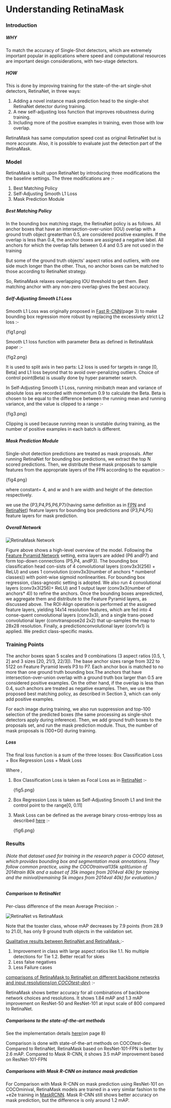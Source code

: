 ﻿# **Understanding RetinaMask**

### **Introduction**

##### _**WHY**_

To match the accuracy of Single-Shot detectors, which are extremely important popular in applications where speed and computational resources are important design considerations, with two-stage detectors.

##### _**HOW**_

This is done by improving training for the state-of-the-art single-shot detectors, RetinaNet, in three ways: 

1. Adding a novel instance mask prediction head to the single-shot RetinaNet detector during training.
2. A  new  self-adjusting  loss  function  that  improves  robustness during training.
3. Including  more  of  the  positive  examples  in  training, even those with low overlap.

RetinaMask has same computation speed cost as original RetinaNet but is more accurate. Also, it is possible to evaluate just the detection part of the RetinaMask.

### **Model** 

RetinaMask is built upon RetinaNet by introducing three modifications the the baseline settings. The three modifications are :-

1. Best Matching Policy
2. Self-Adjusting Smooth L1 Loss
3. Mask Prediction Module

##### **Best Matching Policy**

In the bounding box matching stage, the RetinaNet policy is as follows. All anchor boxes that have an intersection-over-union (IOU) overlap with a ground truth object greaterthan 0.5, are considered positive examples. If the overlap is less than 0.4, the anchor boxes are assigned a negative label. All anchors for which the overlap falls between 0.4 and 0.5 are not used in the training

But some of the ground truth objects' aspect ratios and outliers, with one side much longer than the other. Thus, no anchor boxes can be matched to those according to RetinaNet strategy.

So, RetinaMask relaxes overlapping IOU threshold to get them. Best matching anchor with any non-zero overlap gives the best accuracy.

##### **Self-Adjusting Smooth L1 Loss**

Smooth L1 Loss was originally proposed in [Fast R-CNN](https://arxiv.org/pdf/1504.08083.pdf)(page 3) to make bounding box regression more robust by replacing the excessively strict L2 loss :- 

{fig1.png}

Smooth L1 loss function with parameter Beta as defined in RetinaMask paper :-

{fig2.png}

It is used to split axis in two parts: L2 loss is used for targets in range [0, Beta] and L1 loss beyond that to avoid over-penalizing outliers. Choice of control point(Beta) is usually done by hyper parameter search.

In Self-Adjusting Smooth L1 Loss, running minibatch mean and variance of absolute loss are recorded with momentum 0.9 to calculate the Beta. Beta is chosen to be equal to the difference between the running mean and running variance, and the value is clipped to a range :-

{fig3.png}

Clipping is used because running mean is unstable during training, as the number of positive examples in each batch is different.

##### **Mask Prediction Module**

Single-shot detection predictions are treated as mask proposals. After running  RetinaNet for bounding box predictions, we extract the top N scored predictions. Then, we distribute these mask proposals to sample features from the appropriate layers of the FPN according to the equation :-

{fig4.png}

where constant= 4, and w and h are width and height of the detection respectively.

we use the {P3,P4,P5,P6,P7}(having same definition as in [FPN](https://arxiv.org/pdf/1612.03144.pdf) and [RetinaNet](https://arxiv.org/pdf/1708.02002.pdf)) feature layers for bounding box predictions and {P3,P4,P5} feature layers for mask prediction.

##### **Overall Network**

![RetinaMask Network](https://raw.githubusercontent.com/chengyangfu/retinamask/master/arch.png)

Figure above shows a  high-level  overview  of  the model.   Following  the  [Feature  Pyramid  Network](https://arxiv.org/pdf/1612.03144.pdf) setting, extra layers are added (P6 andP7) and form top-down connections (P5,P4,  andP3).   The  bounding  box  classification  head  con-sists of 4 convolutional layers (conv3x3(256) + ReLU) and uses 1 convolution (conv3x3(number of anchors * numberof  classes))  with  point-wise  sigmoid  nonlinearities.    For bounding box regression, class-agnostic setting is adopted.   We  also  run  4  convolutional  layers  (conv3x3(256)+ ReLU) and 1 output layer (conv3x3(number of anchors* 4)) to refine the anchors.  Once the bounding boxes arepredicted, we aggregate them and distribute to the Feature Pyramid  layers,  as  discussed  above.   The  ROI-Align  operation is performed at the assigned feature layers,  yielding 14x14 resolution features, which are fed into 4 conse-quent  convolutional  layers  (conv3x3),  and  a  single  trans-posed  convolutional  layer  (convtranspose2d  2x2)  that  up-samples the map to 28x28 resolution.  Finally, a predictionconvolutional layer (conv1x1) is applied. We predict class-specific masks.

### **Training Points**

The anchor boxes span 5 scales and 9 combinations (3 aspect ratios [0.5, 1, 2] and 3 sizes [20, 21/3, 22/3]). The base anchor sizes range from 322 to 5122 on Feature Pyramid levels P3 to P7.  Each anchor box is matched to no more than one ground truth bounding box.The anchors that have intersection-over-union overlap with a ground truth box larger than 0.5 are considered positive examples. On the other hand, if the overlap is less than 0.4, such anchors are treated as negative examples. Then, we use the proposed best matching policy, as described in Section 3, which can only add positive examples.

For each image during training, we also run suppression and top-100 selection of the predicted boxes (the same processing as single-shot detectors apply during inference).  Then, we add ground truth boxes to the proposals set, and run the mask prediction module. Thus, the number of mask proposals is (100+Gt) during training.

##### **Loss**

 The final loss function is a sum of the three losses: 
 Box Classification Loss + Box Regression Loss + Mask Loss
 
Where ,

1. Box Classification Loss is taken as Focal Loss as in [RetinaNet](https://arxiv.org/pdf/1708.02002.pdf) :- 

	{fig5.png}

2. Box Regression Loss is taken as Self-Adjusting Smooth L1 and limit the control point to the range[0, 0.11]
3. Mask Loss can be defined as the average binary cross-entropy loss as described [here](https://blog.zenggyu.com/en/post/2019-01-07/beyond-retinanet-and-mask-r-cnn-single-shot-instance-segmentation-with-retinamask/) :-

	{fig6.png}

### **Results**
###### *(Note that dataset used for training in the research paper is   COCO dataset, which provides bounding box and segmentation mask annotations. They follow common practice, using the COCOtrainval135k split(union of 2014train 80k and a subset of 35k images from 2014val 40k) for training and the minival(remaining 5k  images  from  2014val  40k)  for evaluation.)*

##### **Comparison to RetinaNet**


Per-class difference of the mean Average Precision :-

![RetinaNet vs RetinaMask](https://ai2-s2-public.s3.amazonaws.com/figures/2017-08-08/9d8747468f0fed8e335656d7fe9737e4dc21c798/9-Figure7-1.png)

Note  that  the toaster class,  whose  mAP decreases  by 7.9 points (from  28.9  to  21.0), has only 9 ground truth objects in the validation set.

<u>Qualitative results between RetinaNet and RetinaMask </u>:-

1. Improvement in class with large aspect ratios like
1.1. No multiple detections for Tie
1.2. Better recall for skies
2. Less false negatives
3. Less Failure cases

<u>comparisons of RetinaMask to RetinaNet on different  backbone  networks  and  input  resolutions(*on COCOtest-dev*)</u> :- 

RetinaMask shows better accuracy for all combinations of backbone network choices and resolutions. It shows 1.84 mAP and 1.3 mAP improvement on ResNet-50 and ResNet-101 at input scale of 800 compared to RetinaNet.

##### **Comparisons to the state-of-the-art methods**

See the implementation details [here](https://arxiv.org/pdf/1901.03353.pdf)(on page 8)

Comparison is done with state-of-the-art methods on COCOtest-dev. Compared to RetinaNet, RetinaMask based on ResNet-101-FPN is better by 2.6 mAP. Compared to Mask R-CNN, it shows 3.5 mAP improvement based on ResNet-101-FPN

##### **Comparisons with  Mask  R-CNN  on  instance mask prediction**

For Comparison with Mask R-CNN on mask prediction  using  ResNet-101  on  COCOminival, RetinaMask models are trained in a very similar fashion to the +e2e training in [MaskRCNN](https://arxiv.org/pdf/1703.06870.pdf). Mask R-CNN still shows better accuracy on mask prediction, but the difference is only around 1.2 mAP.
